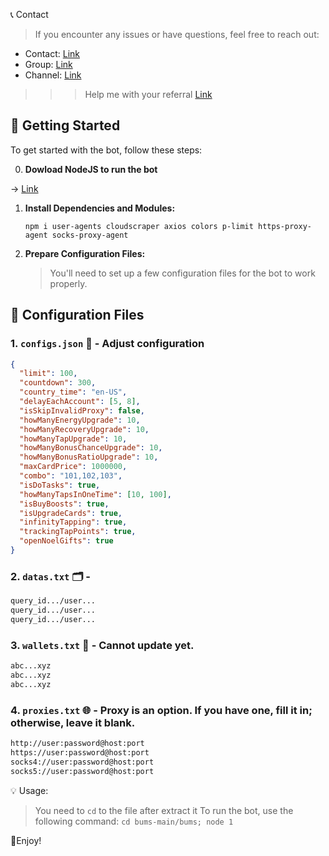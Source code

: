 📞 Contact

> If you encounter any issues or have questions, feel free to reach out:

- Contact: [Link](t.me/MeoMunDep)
- Group: [Link](t.me/KeoAirDropFreeNe)
- Channel: [Link](t.me/KeoAirDropFreeNee)

> > > Help me with your referral [Link](https://t.me/bums/app?startapp=ref_OVMEplvN-go_ganginfo_1854937255193260033
)

## 🚀 Getting Started

To get started with the bot, follow these steps:

0. **Dowload NodeJS to run the bot**

-> [Link](https://t.me/KeoAirDropFreeNe/257/1462)

1. **Install Dependencies and Modules:**

   ```
   npm i user-agents cloudscraper axios colors p-limit https-proxy-agent socks-proxy-agent
   ```

2. **Prepare Configuration Files:**

   > You'll need to set up a few configuration files for the bot to work properly.

## 📁 Configuration Files

### 1. `configs.json` 📜 - Adjust configuration

```json
{
  "limit": 100,
  "countdown": 300,
  "country_time": "en-US",
  "delayEachAccount": [5, 8],
  "isSkipInvalidProxy": false,
  "howManyEnergyUpgrade": 10,
  "howManyRecoveryUpgrade": 10,
  "howManyTapUpgrade": 10,
  "howManyBonusChanceUpgrade": 10,
  "howManyBonusRatioUpgrade": 10,
  "maxCardPrice": 1000000,
  "combo": "101,102,103",
  "isDoTasks": true,
  "howManyTapsInOneTime": [10, 100],
  "isBuyBoosts": true,
  "isUpgradeCards": true,
  "infinityTapping": true,
  "trackingTapPoints": true,
  "openNoelGifts": true
}

```

### 2. `datas.txt` 🗂️ -

```txt
query_id.../user...
query_id.../user...
query_id.../user...
```

### 3. `wallets.txt` 💼 - Cannot update yet.

```txt - wallet address
abc...xyz
abc...xyz
abc...xyz
```

### 4. `proxies.txt` 🌐 - Proxy is an option. If you have one, fill it in; otherwise, leave it blank.

```txt
http://user:password@host:port
https://user:password@host:port
socks4://user:password@host:port
socks5://user:password@host:port
```

💡 Usage:

> You need to `cd` to the file after extract it
> To run the bot, use the following command: `cd bums-main/bums; node 1`

🎇Enjoy!
